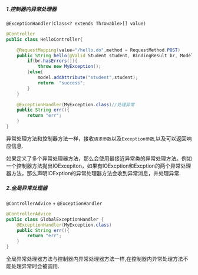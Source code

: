 ##### 1.控制器内异常处理器

`@ExceptionHandler(Class<? extends Throwable>[] value)`

```java
@Controller
public class HelloController{

    @RequestMapping(value="/hello.do",method = RequestMethod.POST)
    public String hello(@Valid Student student, BindingResult br, Model model) throws MyException {//控制器方法抛出异常
        if(br.hasErrors()){
            throw new MyException();
        }else{
            model.addAttribute("student",student);
            return  "success";
        }
    }

    @ExceptionHandler(MyException.class)//处理异常
    public String err(){
        return "err";
    }
}
```

异常处理方法和控制器方法一样，接收`请求参数`以及`Exception参数`,以及可以返回响应信息.

如果定义了多个异常处理器方法，那么会使用最接近异常类的异常处理方法。例如一个控制器方法抛出IOExcepiton，如果有IOExcption和Excption的两个异常处理器方法，那么声明IOExption的异常处理器方法会收到异常消息，并处理异常.

##### 2.全局异常处理器

`@ControllerAdvice`  + `@ExceptionHandler`

```java
@ControllerAdvice
public class GlobalExceptionHandler {
    @ExceptionHandler(MyException.class)
    public String err(){
        return "err";
    }
}
```

全局异常处理器方法与控制器内异常处理器方法一样,在控制器内异常处理方法不能处理异常时会被调用.